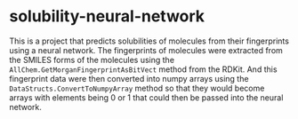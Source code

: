 # solubility-neural-network

This is a project that predicts solubilities of molecules from their fingerprints using a neural network. The fingerprints of molecules were extracted from the SMILES forms of the molecules using the `AllChem.GetMorganFingerprintAsBitVect` method from the RDKit. And this fingerprint data were then converted into numpy arrays using the `DataStructs.ConvertToNumpyArray` method so that they would become arrays with elements being 0 or 1 that could then be passed into the neural network.
